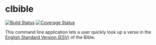 # clbible

[![Build Status](https://travis-ci.org/kungfubonanza/biblio.svg?branch=master)](https://travis-ci.org/kungfubonanza/biblio) [![Coverage Status](https://coveralls.io/repos/kungfubonanza/biblio/badge.svg?branch=master&service=github)](https://coveralls.io/github/kungfubonanza/biblio?branch=master)


This command line application lets a user quickly look up a verse in the [English Standard Version (ESV)](https://www.esv.org) of the Bible.
